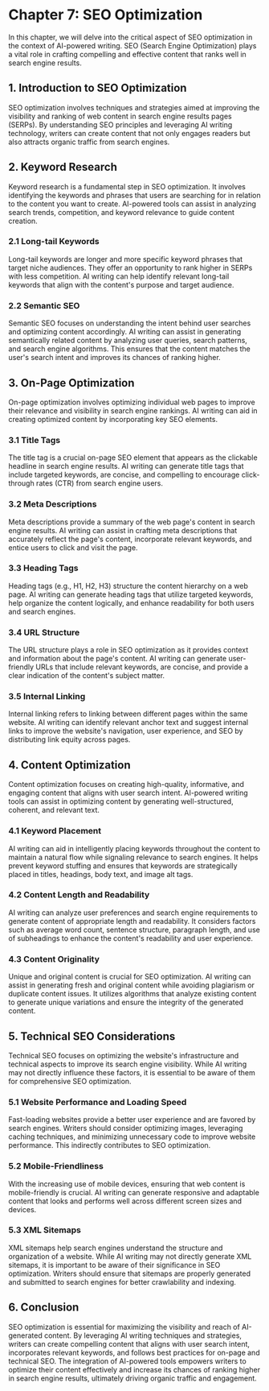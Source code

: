 Chapter 7: SEO Optimization
===========================

In this chapter, we will delve into the critical aspect of SEO optimization in the context of AI-powered writing. SEO (Search Engine Optimization) plays a vital role in crafting compelling and effective content that ranks well in search engine results.

**1. Introduction to SEO Optimization**
---------------------------------------

SEO optimization involves techniques and strategies aimed at improving the visibility and ranking of web content in search engine results pages (SERPs). By understanding SEO principles and leveraging AI writing technology, writers can create content that not only engages readers but also attracts organic traffic from search engines.

**2. Keyword Research**
-----------------------

Keyword research is a fundamental step in SEO optimization. It involves identifying the keywords and phrases that users are searching for in relation to the content you want to create. AI-powered tools can assist in analyzing search trends, competition, and keyword relevance to guide content creation.

### **2.1 Long-tail Keywords**

Long-tail keywords are longer and more specific keyword phrases that target niche audiences. They offer an opportunity to rank higher in SERPs with less competition. AI writing can help identify relevant long-tail keywords that align with the content's purpose and target audience.

### **2.2 Semantic SEO**

Semantic SEO focuses on understanding the intent behind user searches and optimizing content accordingly. AI writing can assist in generating semantically related content by analyzing user queries, search patterns, and search engine algorithms. This ensures that the content matches the user's search intent and improves its chances of ranking higher.

**3. On-Page Optimization**
---------------------------

On-page optimization involves optimizing individual web pages to improve their relevance and visibility in search engine rankings. AI writing can aid in creating optimized content by incorporating key SEO elements.

### **3.1 Title Tags**

The title tag is a crucial on-page SEO element that appears as the clickable headline in search engine results. AI writing can generate title tags that include targeted keywords, are concise, and compelling to encourage click-through rates (CTR) from search engine users.

### **3.2 Meta Descriptions**

Meta descriptions provide a summary of the web page's content in search engine results. AI writing can assist in crafting meta descriptions that accurately reflect the page's content, incorporate relevant keywords, and entice users to click and visit the page.

### **3.3 Heading Tags**

Heading tags (e.g., H1, H2, H3) structure the content hierarchy on a web page. AI writing can generate heading tags that utilize targeted keywords, help organize the content logically, and enhance readability for both users and search engines.

### **3.4 URL Structure**

The URL structure plays a role in SEO optimization as it provides context and information about the page's content. AI writing can generate user-friendly URLs that include relevant keywords, are concise, and provide a clear indication of the content's subject matter.

### **3.5 Internal Linking**

Internal linking refers to linking between different pages within the same website. AI writing can identify relevant anchor text and suggest internal links to improve the website's navigation, user experience, and SEO by distributing link equity across pages.

**4. Content Optimization**
---------------------------

Content optimization focuses on creating high-quality, informative, and engaging content that aligns with user search intent. AI-powered writing tools can assist in optimizing content by generating well-structured, coherent, and relevant text.

### **4.1 Keyword Placement**

AI writing can aid in intelligently placing keywords throughout the content to maintain a natural flow while signaling relevance to search engines. It helps prevent keyword stuffing and ensures that keywords are strategically placed in titles, headings, body text, and image alt tags.

### **4.2 Content Length and Readability**

AI writing can analyze user preferences and search engine requirements to generate content of appropriate length and readability. It considers factors such as average word count, sentence structure, paragraph length, and use of subheadings to enhance the content's readability and user experience.

### **4.3 Content Originality**

Unique and original content is crucial for SEO optimization. AI writing can assist in generating fresh and original content while avoiding plagiarism or duplicate content issues. It utilizes algorithms that analyze existing content to generate unique variations and ensure the integrity of the generated content.

**5. Technical SEO Considerations**
-----------------------------------

Technical SEO focuses on optimizing the website's infrastructure and technical aspects to improve its search engine visibility. While AI writing may not directly influence these factors, it is essential to be aware of them for comprehensive SEO optimization.

### **5.1 Website Performance and Loading Speed**

Fast-loading websites provide a better user experience and are favored by search engines. Writers should consider optimizing images, leveraging caching techniques, and minimizing unnecessary code to improve website performance. This indirectly contributes to SEO optimization.

### **5.2 Mobile-Friendliness**

With the increasing use of mobile devices, ensuring that web content is mobile-friendly is crucial. AI writing can generate responsive and adaptable content that looks and performs well across different screen sizes and devices.

### **5.3 XML Sitemaps**

XML sitemaps help search engines understand the structure and organization of a website. While AI writing may not directly generate XML sitemaps, it is important to be aware of their significance in SEO optimization. Writers should ensure that sitemaps are properly generated and submitted to search engines for better crawlability and indexing.

**6. Conclusion**
-----------------

SEO optimization is essential for maximizing the visibility and reach of AI-generated content. By leveraging AI writing techniques and strategies, writers can create compelling content that aligns with user search intent, incorporates relevant keywords, and follows best practices for on-page and technical SEO. The integration of AI-powered tools empowers writers to optimize their content effectively and increase its chances of ranking higher in search engine results, ultimately driving organic traffic and engagement.
